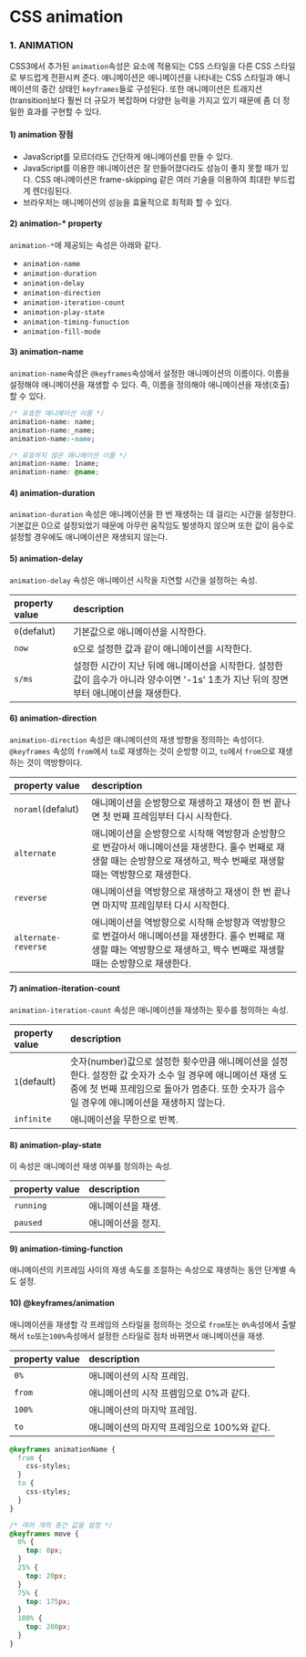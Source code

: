 # CSS animation

### 1. ANIMATION

CSS3에서 추가된 `animation`속성은 요소에 적용되는 CSS 스타일을 다른 CSS 스타일로 부드럽게 전환시켜 준다. 애니메이션은 애니메이션을 나타내는 CSS 스타일과 애니메이션의 중간 상태인 `keyframes`들로 구성된다. 또한 애니메이션은 트래지션\(transition\)보다 훨씬 더 규모가 복잡하며 다양한 능력을 가지고 있기 때문에 좀 더 정밀한 효과를 구현할 수 있다.

#### 1\) animation 장점

* JavaScript를 모르더라도 간단하게 애니메이션를 만들 수 있다.
* JavaScript를 이용한 애니메이션은 잘 만들어졌다라도 성능이 좋지 못할 때가 있다. CSS  애니메이션은 frame-skipping 같은 여러 기술을 이용하여 최대한 부드럽게 렌더링된다.
* 브라우저는 애니메이션의 성능을 효율적으로 최적화 할 수 있다. 

#### 2\) animation-\* property

`animation-*`에 제공되는 속성은 아래와 같다.

* `animation-name`
* `animation-duration`
* `animation-delay`
* `animation-direction`
* `animation-iteration-count`
* `animation-play-state`
* `animation-timing-funuction`
* `animation-fill-mode`

#### 3\) animation-name

`animation-name`속성은 `@keyframes`속성에서 설정한 애니메이션의 이름이다. 이름을 설정해야 애니메이션을 재생할 수 있다. 즉, 이름을 정의해야 애니메이션을 재생\(호출\)할 수 있다. 

```css
/* 유효한 애니메이션 이름 */
animation-name: name;
animation-name:_name;
animation-name:-name;

/* 유효하지 않은 애니메이션 이름 */
animation-name: 1name;
animation-name: @name;
```

#### 4\) animation-duration

`animation-duration` 속성은 애니메이션을 한 번 재생하는 데 걸리는 시간을 설정한다. 기본값은 0으로 설정되었기 때문에 아무런 움직임도 발생하지 않으며 또한 값이 음수로 설정할 경우에도 애니메이션은 재생되지 않는다.

#### 5\) animation-delay

`animation-delay` 속성은 애니메이션 시작을 지연할 시간을 설정하는 속성.

| property value | description |
| :--- | :--- |
| `0`\(defalut\) | 기본값으로 애니메이션을 시작한다. |
| `now` | `0`으로 설정한 값과 같이 애니메이션을 시작한다.  |
| `s/ms` | 설정한 시간이 지난 뒤에 애니메이션을 시작한다. 설정한 값이 음수가 아니라 양수이면 '-1s' 1초가 지난 뒤의 장면부터 애니메이션을 재생한다. |

#### 6\) animation-direction

`animation-direction` 속성은 애니메이션의 재생 방향을 정의하는 속성이다. `@keyframes` 속성의 `from`에서 `to`로 재생하는 것이 순방향 이고, `to`에서 `from`으로 재생하는 것이 역방향이다. 

| property value | description |
| :--- | :--- |
| `noraml`\(defalut\) |  애니메이션을 순방향으로 재생하고 재생이 한 번 끝나면 첫 번째 프레임부터 다시 시작한다. |
| `alternate` | 애니메이션을 순방향으로 시작해 역방향과 순방향으로 번갈아서 애니메이션을 재생한다. 홀수 번째로 재생할 때는 순방향으로 재생하고, 짝수 번째로 재생할 때는 역방향으로 재생한다. |
| `reverse` | 애니메이션을 역방향으로 재생하고 재생이 한 번 끝나면 마지막 프레임부터 다시 시작한다. |
| `alternate-reverse` | 애니메이션을 역방향으로 시작해 순방향과 역방향으로 번걸아서 애니메이션을 재생한다. 홀수 번째로 재생할 때는 역방향으로 재생하고, 짝수 번째로 재생할 때는 순방향으로 재생한다. |

#### 7\) animation-iteration-count

`animation-iteration-count` 속성은 애니메이션을 재생하는 횟수를 정의하는 속성.

| property value | description |
| :--- | :--- |
| `1`\(default\) | 숫자\(number\)값으로 설정한 횟수만큼 애니메이션을 설정한다. 설정한 값 숫자가 소수 일 경우에 애니메이션 재생 도중에 첫 번째 프레임으로 돌아가 멈춘다. 또한 숫자가 음수일 경우에 애니메이션을 재생하지 않는다. |
| `infinite` | 애니메이션을 무한으로 반복. |

#### 8\) animation-play-state

이 속성은 애니메이션 재생 여부를 정의하는 속성.

| property value | description |
| :--- | :--- |
| `running` | 애니메이션을 재생. |
|  `paused` | 애니메이션을 정지. |

#### 9\) animation-timing-function

애니메이션의 키프레임 사이의 재생 속도를 조절하는 속성으로 재생하는 동안 단계별 속도 설정.

#### 10\) @keyframes/animation

애니메이션을 재생할 각 프레임의 스타일을 정의하는 것으로 `from`또는 `0%`속성에서 출발해서 `to`또는`100%`속성에서 설정한 스타일로 점차 바뀌면서 애니메이션을 재생.

| property value | description |
| :--- | :--- |
| `0%` |  애니메이션의 시작 프레임. |
| `from` | 애니메이션의 시작 프렘임으로 0%과 같다. |
| `100%` | 애니메이션의 마지막 프레임. |
| `to` | 애니메이션의 마지막 프레임으로 100%와 같다. |

```css
@keyframes animationName {
  from { 
    css-styles; 
  } 
  to { 
    css-styles;
  }
}

/* 여러 개의 중간 값을 설정 */
@keyframes move {
  0% {
    top: 0px;
  }
  25% {
    top: 20px;
  }
  75% {
    top: 175px;
  }
  100% {
    top: 200px;
  }
}
```

